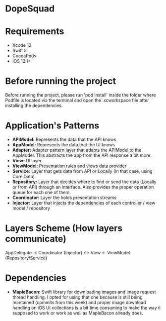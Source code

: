 # DopeSquad
# Requirements
- Xcode 12
- Swift 5
- CocoaPods
- iOS 12.1+

# Before running the project
Before running the project, please run 'pod install' inside the folder where Podfile is located via the terminal and open the .xcworkspace file after installing the dependencies.

# Application's Patterns
- **APIModel:** Represents the data that the API knows
- **AppModel:** Represents the data that the UI knows
- **Adapter:** Adapter pattern layer that adapts the APIModel to the AppModel. This abstracts the app from the API response a bit more.
- **View:** UI layer
- **ViewModel:** Presentation rules and views data provider
- **Service:** Layer that gets data from API or Locally (In that case, using Core Data)
- **Repository:** Layer that decides where to find or send the data (Locally or from API) through an interface. Also provides the proper operation queue for each one of them.
- **Coordinator:** Layer the holds presentation streams
- **Injector:** Layer that injects the dependencies of each controller / view model / repository

# Layers Scheme (How layers communicate)

AppDelegate -> Coordinator (Injector) <-> View <- ViewModel (Repository/Service)

# Dependencies
- **MapleBacon:** Swift library for downloading images and image request thread handling. I opted for using that one because is still being mantained (commits from this week) and proper image download handling on iOS UI collections is a bit time consuming to make the way it supposed to work or work as well as MapleBacon already does.

